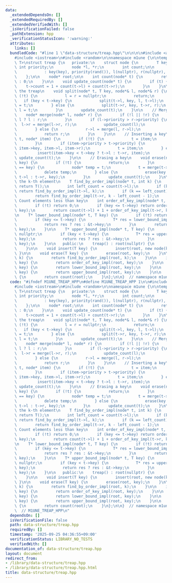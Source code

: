 ```yaml
---
data:
  _extendedDependsOn: []
  _extendedRequiredBy: []
  _extendedVerifiedWith: []
  _isVerificationFailed: false
  _pathExtension: hpp
  _verificationStatusIcon: ':warning:'
  attributes:
    links: []
  bundledCode: "#line 1 \"data-structure/treap.hpp\"\n\n\n\n#include <algorithm>\n\
    #include <iostream>\n#include <random>\n\nnamespace m1une {\n\ntemplate <typename\
    \ T>\nstruct treap {\n   private:\n    struct node {\n        T key;\n       \
    \ int priority;\n        node *l, *r;\n        int count;\n\n        node(T key)\n\
    \            : key(key), priority(rand()), l(nullptr), r(nullptr), count(1) {}\n\
    \    };\n\n    node* root;\n\n    int count(node* t) {\n        return t ? t->count\
    \ : 0;\n    }\n\n    void update_count(node* t) {\n        if (t) {\n        \
    \    t->count = 1 + count(t->l) + count(t->r);\n        }\n    }\n\n    // Splitting\
    \ the treap\n    void split(node* t, T key, node*& l, node*& r) {\n        if\
    \ (!t) {\n            l = r = nullptr;\n            return;\n        }\n     \
    \   if (key < t->key) {\n            split(t->l, key, l, t->l);\n            r\
    \ = t;\n        } else {\n            split(t->r, key, t->r, r);\n           \
    \ l = t;\n        }\n        update_count(t);\n    }\n\n    // Merging two treaps\n\
    \    node* merge(node* l, node* r) {\n        if (!l || !r) {\n            return\
    \ l ? l : r;\n        }\n        if (l->priority > r->priority) {\n          \
    \  l->r = merge(l->r, r);\n            update_count(l);\n            return l;\n\
    \        } else {\n            r->l = merge(l, r->l);\n            update_count(r);\n\
    \            return r;\n        }\n    }\n\n    // Inserting a key\n    void insert(node*&\
    \ t, node* item) {\n        if (!t) {\n            t = item;\n            return;\n\
    \        }\n        if (item->priority > t->priority) {\n            split(t,\
    \ item->key, item->l, item->r);\n            t = item;\n        } else {\n   \
    \         insert(item->key < t->key ? t->l : t->r, item);\n        }\n       \
    \ update_count(t);\n    }\n\n    // Erasing a key\n    void erase(node*& t, T\
    \ key) {\n        if (!t) {\n            return;\n        }\n        if (t->key\
    \ == key) {\n            node* temp = t;\n            t = merge(t->l, t->r);\n\
    \            delete temp;\n        } else {\n            erase(key < t->key ?\
    \ t->l : t->r, key);\n        }\n        update_count(t);\n    }\n\n    // Find\
    \ the k-th element\n    T find_by_order_impl(node* t, int k) {\n        if (!t)\
    \ return T();\n        int left_count = count(t->l);\n        if (k < left_count)\
    \ return find_by_order_impl(t->l, k);\n        if (k == left_count) return t->key;\n\
    \        return find_by_order_impl(t->r, k - left_count - 1);\n    }\n\n    //\
    \ Count elements less than key\n    int order_of_key_impl(node* t, T key) {\n\
    \        if (!t) return 0;\n        if (key <= t->key) return order_of_key_impl(t->l,\
    \ key);\n        return count(t->l) + 1 + order_of_key_impl(t->r, key);\n    }\n\
    \n    T* lower_bound_impl(node* t, T key) {\n        if (!t) return nullptr;\n\
    \        if (key <= t->key) {\n            T* res = lower_bound_impl(t->l, key);\n\
    \            return res ? res : &t->key;\n        }\n        return lower_bound_impl(t->r,\
    \ key);\n    }\n\n    T* upper_bound_impl(node* t, T key) {\n        if (!t) return\
    \ nullptr;\n        if (key < t->key) {\n            T* res = upper_bound_impl(t->l,\
    \ key);\n            return res ? res : &t->key;\n        }\n        return upper_bound_impl(t->r,\
    \ key);\n    }\n\n   public:\n    treap() : root(nullptr) {\n        srand(time(NULL));\n\
    \    }\n\n    void insert(T key) {\n        insert(root, new node(key));\n   \
    \ }\n\n    void erase(T key) {\n        erase(root, key);\n    }\n\n    T find_by_order(int\
    \ k) {\n        return find_by_order_impl(root, k);\n    }\n\n    int order_of_key(T\
    \ key) {\n        return order_of_key_impl(root, key);\n    }\n\n    T* lower_bound(T\
    \ key) {\n        return lower_bound_impl(root, key);\n    }\n\n    T* upper_bound(T\
    \ key) {\n        return upper_bound_impl(root, key);\n    }\n\n    int size()\
    \ {\n        return count(root);\n    }\n};\n\n}  // namespace m1une\n\n\n"
  code: "#ifndef M1UNE_TREAP_HPP\n#define M1UNE_TREAP_HPP 1\n\n#include <algorithm>\n\
    #include <iostream>\n#include <random>\n\nnamespace m1une {\n\ntemplate <typename\
    \ T>\nstruct treap {\n   private:\n    struct node {\n        T key;\n       \
    \ int priority;\n        node *l, *r;\n        int count;\n\n        node(T key)\n\
    \            : key(key), priority(rand()), l(nullptr), r(nullptr), count(1) {}\n\
    \    };\n\n    node* root;\n\n    int count(node* t) {\n        return t ? t->count\
    \ : 0;\n    }\n\n    void update_count(node* t) {\n        if (t) {\n        \
    \    t->count = 1 + count(t->l) + count(t->r);\n        }\n    }\n\n    // Splitting\
    \ the treap\n    void split(node* t, T key, node*& l, node*& r) {\n        if\
    \ (!t) {\n            l = r = nullptr;\n            return;\n        }\n     \
    \   if (key < t->key) {\n            split(t->l, key, l, t->l);\n            r\
    \ = t;\n        } else {\n            split(t->r, key, t->r, r);\n           \
    \ l = t;\n        }\n        update_count(t);\n    }\n\n    // Merging two treaps\n\
    \    node* merge(node* l, node* r) {\n        if (!l || !r) {\n            return\
    \ l ? l : r;\n        }\n        if (l->priority > r->priority) {\n          \
    \  l->r = merge(l->r, r);\n            update_count(l);\n            return l;\n\
    \        } else {\n            r->l = merge(l, r->l);\n            update_count(r);\n\
    \            return r;\n        }\n    }\n\n    // Inserting a key\n    void insert(node*&\
    \ t, node* item) {\n        if (!t) {\n            t = item;\n            return;\n\
    \        }\n        if (item->priority > t->priority) {\n            split(t,\
    \ item->key, item->l, item->r);\n            t = item;\n        } else {\n   \
    \         insert(item->key < t->key ? t->l : t->r, item);\n        }\n       \
    \ update_count(t);\n    }\n\n    // Erasing a key\n    void erase(node*& t, T\
    \ key) {\n        if (!t) {\n            return;\n        }\n        if (t->key\
    \ == key) {\n            node* temp = t;\n            t = merge(t->l, t->r);\n\
    \            delete temp;\n        } else {\n            erase(key < t->key ?\
    \ t->l : t->r, key);\n        }\n        update_count(t);\n    }\n\n    // Find\
    \ the k-th element\n    T find_by_order_impl(node* t, int k) {\n        if (!t)\
    \ return T();\n        int left_count = count(t->l);\n        if (k < left_count)\
    \ return find_by_order_impl(t->l, k);\n        if (k == left_count) return t->key;\n\
    \        return find_by_order_impl(t->r, k - left_count - 1);\n    }\n\n    //\
    \ Count elements less than key\n    int order_of_key_impl(node* t, T key) {\n\
    \        if (!t) return 0;\n        if (key <= t->key) return order_of_key_impl(t->l,\
    \ key);\n        return count(t->l) + 1 + order_of_key_impl(t->r, key);\n    }\n\
    \n    T* lower_bound_impl(node* t, T key) {\n        if (!t) return nullptr;\n\
    \        if (key <= t->key) {\n            T* res = lower_bound_impl(t->l, key);\n\
    \            return res ? res : &t->key;\n        }\n        return lower_bound_impl(t->r,\
    \ key);\n    }\n\n    T* upper_bound_impl(node* t, T key) {\n        if (!t) return\
    \ nullptr;\n        if (key < t->key) {\n            T* res = upper_bound_impl(t->l,\
    \ key);\n            return res ? res : &t->key;\n        }\n        return upper_bound_impl(t->r,\
    \ key);\n    }\n\n   public:\n    treap() : root(nullptr) {\n        srand(time(NULL));\n\
    \    }\n\n    void insert(T key) {\n        insert(root, new node(key));\n   \
    \ }\n\n    void erase(T key) {\n        erase(root, key);\n    }\n\n    T find_by_order(int\
    \ k) {\n        return find_by_order_impl(root, k);\n    }\n\n    int order_of_key(T\
    \ key) {\n        return order_of_key_impl(root, key);\n    }\n\n    T* lower_bound(T\
    \ key) {\n        return lower_bound_impl(root, key);\n    }\n\n    T* upper_bound(T\
    \ key) {\n        return upper_bound_impl(root, key);\n    }\n\n    int size()\
    \ {\n        return count(root);\n    }\n};\n\n}  // namespace m1une\n\n#endif\
    \  // M1UNE_TREAP_HPP\n"
  dependsOn: []
  isVerificationFile: false
  path: data-structure/treap.hpp
  requiredBy: []
  timestamp: '2025-09-25 04:36:55+09:00'
  verificationStatus: LIBRARY_NO_TESTS
  verifiedWith: []
documentation_of: data-structure/treap.hpp
layout: document
redirect_from:
- /library/data-structure/treap.hpp
- /library/data-structure/treap.hpp.html
title: data-structure/treap.hpp
---
```

